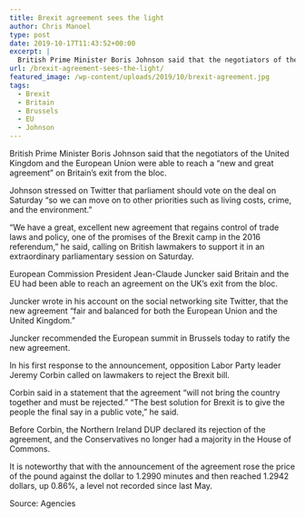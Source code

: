 ```yaml
---
title: Brexit agreement sees the light
author: Chris Manoel
type: post
date: 2019-10-17T11:43:52+00:00
excerpt: |
  British Prime Minister Boris Johnson said that the negotiators of the United Kingdom and the European Union were able to reach a "new and great agreement" on Britain's exit from the bloc.
url: /brexit-agreement-sees-the-light/
featured_image: /wp-content/uploads/2019/10/brexit-agreement.jpg
tags:
  - Brexit
  - Britain
  - Brussels
  - EU
  - Johnson
---
```


  British Prime Minister Boris Johnson said that the negotiators of the United Kingdom and the European Union were able to reach a &#8220;new and great agreement&#8221; on Britain&#8217;s exit from the bloc.



  Johnson stressed on Twitter that parliament should vote on the deal on Saturday &#8220;so we can move on to other priorities such as living costs, crime, and the environment.&#8221;



  &#8220;We have a great, excellent new agreement that regains control of trade laws and policy, one of the promises of the Brexit camp in the 2016 referendum,&#8221; he said, calling on British lawmakers to support it in an extraordinary parliamentary session on Saturday.



  European Commission President Jean-Claude Juncker said Britain and the EU had been able to reach an agreement on the UK&#8217;s exit from the bloc.



  Juncker wrote in his account on the social networking site Twitter, that the new agreement &#8220;fair and balanced for both the European Union and the United Kingdom.&#8221;



  Juncker recommended the European summit in Brussels today to ratify the new agreement.



  In his first response to the announcement, opposition Labor Party leader Jeremy Corbin called on lawmakers to reject the Brexit bill.


Corbin said in a statement that the agreement &#8220;will not bring the country together and must be rejected.&#8221; &#8220;The best solution for Brexit is to give the people the final say in a public vote,&#8221; he said.


  Before Corbin, the Northern Ireland DUP declared its rejection of the agreement, and the Conservatives no longer had a majority in the House of Commons.



  It is noteworthy that with the announcement of the agreement rose the price of the pound against the dollar to 1.2990 minutes and then reached 1.2942 dollars, up 0.86%, a level not recorded since last May.



  Source: Agencies

